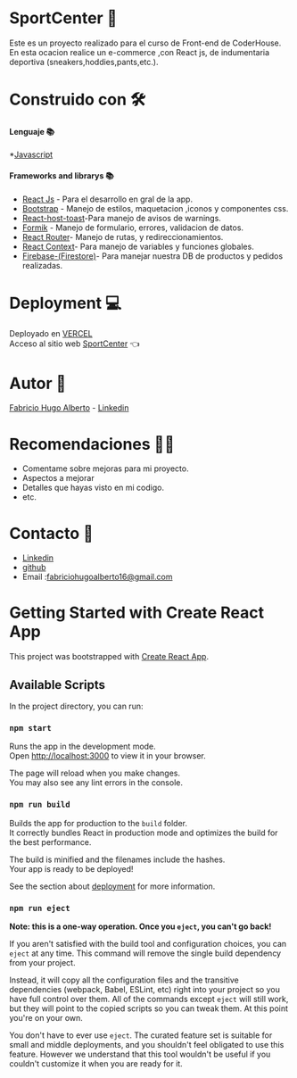 
# SportCenter 👟

Este es un proyecto realizado para el curso de Front-end de
CoderHouse. 
En esta ocacion realice un e-commerce ,con React js, de indumentaria
deportiva (sneakers,hoddies,pants,etc.).

# Construido con 🛠️
#### Lenguaje 📚
*[Javascript](https://www.javascript.com/)
#### Frameworks and librarys 📚
* [React Js](https://es.reactjs.org/) - Para el desarrollo en gral de la app.
* [Bootstrap](https://getbootstrap.com/) - Manejo de estilos, maquetacion ,iconos y componentes css.
* [React-host-toast](https://react-hot-toast.com/)-Para manejo de avisos de warnings.
* [Formik](https://formik.org/) - Manejo de formulario, errores, validacion de datos.
* [React Router](https://reactrouter.com/)- Manejo de rutas, y redireccionamientos.
* [React Context](https://es.reactjs.org/docs/context.html)- Para manejo de variables y funciones globales.
* [Firebase-(Firestore)](https://firebase.google.com/)- Para manejar nuestra DB de productos y pedidos realizadas.

# Deployment 💻
Deployado en [VERCEL](https://vercel.com)\
Acceso al sitio web [SportCenter](https://sportcenter.vercel.app/) 👈
# Autor 🧑
[Fabricio Hugo Alberto](https://github.com/FabriAlberto) - [Linkedin](https://www.linkedin.com/in/fabricio-alberto-597b17220/)
# Recomendaciones 👨‍🏫

* Comentame sobre mejoras para mi proyecto.
* Aspectos a mejorar
* Detalles que hayas visto en mi codigo.
* etc.

# Contacto 📲
* [Linkedin](https://www.linkedin.com/in/fabricio-alberto-597b17220/)
* [github](https://github.com/FabriAlberto)
* Email :fabriciohugoalberto16@gmail.com

# Getting Started with Create React App

This project was bootstrapped with [Create React App](https://github.com/facebook/create-react-app).

## Available Scripts

In the project directory, you can run:

### `npm start`

Runs the app in the development mode.\
Open [http://localhost:3000](http://localhost:3000) to view it in your browser.

The page will reload when you make changes.\
You may also see any lint errors in the console.



### `npm run build`

Builds the app for production to the `build` folder.\
It correctly bundles React in production mode and optimizes the build for the best performance.

The build is minified and the filenames include the hashes.\
Your app is ready to be deployed!

See the section about [deployment](https://facebook.github.io/create-react-app/docs/deployment) for more information.

### `npm run eject`

**Note: this is a one-way operation. Once you `eject`, you can't go back!**

If you aren't satisfied with the build tool and configuration choices, you can `eject` at any time. This command will remove the single build dependency from your project.

Instead, it will copy all the configuration files and the transitive dependencies (webpack, Babel, ESLint, etc) right into your project so you have full control over them. All of the commands except `eject` will still work, but they will point to the copied scripts so you can tweak them. At this point you're on your own.

You don't have to ever use `eject`. The curated feature set is suitable for small and middle deployments, and you shouldn't feel obligated to use this feature. However we understand that this tool wouldn't be useful if you couldn't customize it when you are ready for it.

